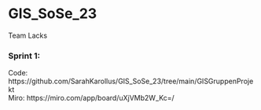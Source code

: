 # GIS_SoSe_23

Team Lacks

<h3> Sprint 1:  </h3>
  Code:   https://github.com/SarahKarollus/GIS_SoSe_23/tree/main/GISGruppenProjekt <br>
  Miro:   https://miro.com/app/board/uXjVMb2W_Kc=/
